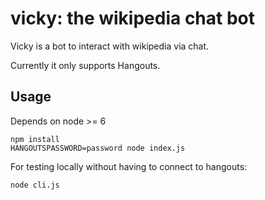 vicky: the wikipedia chat bot
=============================

Vicky is a bot to interact with wikipedia via chat.

Currently it only supports Hangouts.

## Usage

Depends on node >= 6

```
npm install
HANGOUTSPASSWORD=password node index.js
```

For testing locally without having to connect to hangouts:

```
node cli.js
```
